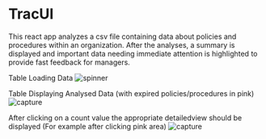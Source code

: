 # TracUI
This react app analyzes a csv file containing data about policies and procedures within an organization. After the analyses, a summary is displayed and important data needing immediate attention is highlighted to provide fast feedback for managers.

Table Loading Data
![spinner](https://user-images.githubusercontent.com/33178924/41939465-e706cc88-7963-11e8-82d3-69938a1a4e17.JPG)

Table Displaying Analysed Data (with expired policies/procedures in pink)
![capture](https://user-images.githubusercontent.com/33178924/42194128-7d98f186-7e40-11e8-8253-d141e60dd506.JPG)

After clicking on a count value the appropriate detailedview should be displayed (For example after clicking pink area)
![capture](https://user-images.githubusercontent.com/33178924/42000437-a8a4c2e4-7a2e-11e8-87c8-4b1e895d8dc9.JPG)


